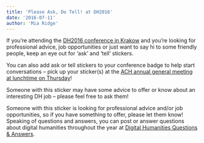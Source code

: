 ```yaml
---
title: 'Please Ask, Do Tell! at DH2016'
date: '2016-07-11'
author: 'Mia Ridge'
---
```

If you’re attending the [DH2016 conference in Krakow](http://dh2016.adho.org/) and you’re looking for professional advice, job opportunities or just want to say hi to some friendly people, keep an eye out for ‘ask’ and ‘tell’ stickers.

You can also add ask or tell stickers to your conference badge to help start conversations – pick up your sticker(s) at the [ACH annual general meeting at lunchtime on Thursday](/news/2016/07/ach-agm-at-digital-humanities-2016/)!

Someone with this sticker may have some advice to offer or know about an interesting DH job – please feel free to ask them!

Someone with this sticker is looking for professional advice and/or job opportunities, so if you have something to offer, please let them know! Speaking of questions and answers, you can post or answer questions about digital humanities throughout the year at [Digital Humanities Questions &amp; Answers](http://digitalhumanities.org/answers/).